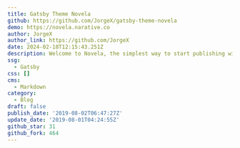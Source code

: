 ```yaml
---
title: Gatsby Theme Novela
github: https://github.com/JorgeX/gatsby-theme-novela
demo: https://novela.narative.co
author: JorgeX
author_link: https://github.com/JorgeX
date: 2024-02-18T12:15:43.251Z
description: Welcome to Novela, the simplest way to start publishing with Gatsby.
ssg:
  - Gatsby
css: []
cms:
  - Markdown
category:
  - Blog
draft: false
publish_date: '2019-08-02T06:47:27Z'
update_date: '2019-08-01T04:24:55Z'
github_star: 31
github_fork: 464
---
```

